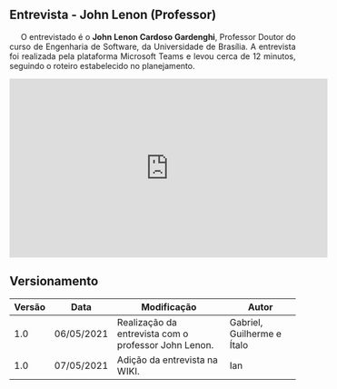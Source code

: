 ## Entrevista - John Lenon (Professor)

<p style="text-indent: 20px; text-align: justify">
O entrevistado é o <b>John Lenon Cardoso Gardenghi</b>, Professor Doutor do curso de Engenharia de Software, da Universidade de Brasília. A entrevista foi realizada pela plataforma Microsoft Teams e levou cerca de 12 minutos, seguindo o roteiro estabelecido no planejamento.
</p>

<div align="center">
    <iframe width="560" height="315" src="https://www.youtube.com/embed/_hvP_ar4MaA" title="YouTube video player" frameborder="0" allow="accelerometer; autoplay; clipboard-write; encrypted-media; gyroscope; picture-in-picture" allowfullscreen></iframe>
</div>

## Versionamento

| Versão | Data | Modificação | Autor |
|--|--|--|--|
| 1.0 | 06/05/2021 | Realização da entrevista com o professor John Lenon. | Gabriel, Guilherme e Ítalo |
| 1.0 | 07/05/2021 | Adição da entrevista na WIKI. | Ian |